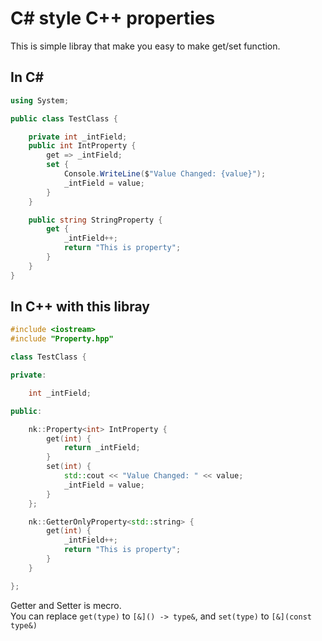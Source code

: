 # C\# style C++ properties

This is simple libray that make you easy to make get/set function.

## In C\#

```cs
using System;

public class TestClass {

    private int _intField;
    public int IntProperty {
        get => _intField;
        set {
            Console.WriteLine($"Value Changed: {value}");
            _intField = value;
        }
    }

    public string StringProperty {
        get {
            _intField++;
            return "This is property";
        }
    }
}
```

## In C++ with this libray

```cpp
#include <iostream>
#include "Property.hpp"

class TestClass {

private:

    int _intField;

public:

    nk::Property<int> IntProperty {
        get(int) {
            return _intField;
        }
        set(int) {
            std::cout << "Value Changed: " << value;
            _intField = value;
        }
    };

    nk::GetterOnlyProperty<std::string> {
        get(int) {
            _intField++;
            return "This is property";
        }
    }

};
```

Getter and Setter is mecro.  
You can replace `get(type)` to `[&]() -> type&`,  and `set(type)` to `[&](const type&)`
